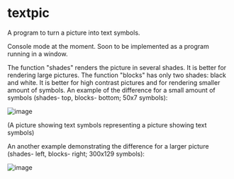 # textpic
A program to turn a picture into text symbols. 

Console mode at the moment. Soon to be implemented as a program running in a window. 

The function "shades" renders the picture in several shades. It is better for rendering large pictures. The function "blocks" has only two shades: black and white. It is better for high contrast pictures and for rendering smaller amount of symbols. An example of the difference for a small amount of symbols (shades- top, blocks- bottom; 50x7 symbols):

![image](https://github.com/Daunoras/textpic/assets/159426406/d2ef1657-c85f-463c-9696-a52181c20b56)

(A picture showing text symbols representing a picture showing text symbols)

An another example demonstrating the difference for a larger picture (shades- left, blocks- right; 300x129 symbols):

![image](https://github.com/Daunoras/textpic/assets/159426406/f80b65ac-44e1-4cb7-b6ec-b8625a22ae89)

